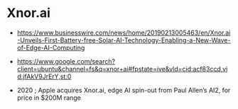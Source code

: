 # Xnor.ai

* https://www.businesswire.com/news/home/20190213005463/en/Xnor.ai-Unveils-First-Battery-free-Solar-AI-Technology-Enabling-a-New-Wave-of-Edge-AI-Computing

* https://www.google.com/search?client=ubuntu&channel=fs&q=xnor+ai#fpstate=ive&vld=cid:acf83ccd,vid:jfAkV9JrErY,st:0

* 2020 ; Apple acquires Xnor.ai, edge AI spin-out from Paul Allen’s AI2, for price in $200M range

